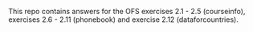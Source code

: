 This repo contains answers for the OFS exercises 2.1 - 2.5 (courseinfo), exercises 2.6 - 2.11 (phonebook) and exercise 2.12
(dataforcountries). 


